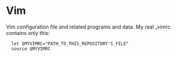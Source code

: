 Vim
===

Vim configuration file and related programs and data.
My real _vimrc contains only this:

      let $MYVIMRC="PATH_TO_THIS_REPOSITORY'S_FILE"
      source $MYVIMRC
